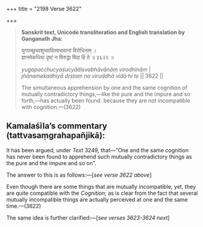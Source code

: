 +++
title = "2198 Verse 3622"

+++
> **Sanskrit text, Unicode transliteration and English translation by Ganganath Jha:** 
>
> युगपच्छुच्यशुच्यादिस्वभावानां विरोधिनाम् ।  
> ज्ञानमेकधिया दृष्टं न विरुद्धा विदा हि ते ॥ ३६२२ ॥ 
>
> *yugapacchucyaśucyādisvabhāvānāṃ virodhinām* \|  
> *jñānamekadhiyā dṛṣṭaṃ na viruddhā vidā hi te* \|\| 3622 \|\| 
>
> The simultaneous apprehension by one and the same cognition of mutually contradictory things,—like the pure and the impure and so forth,—has actually been found. because they are not incompatible with cognition.—(3622)



## Kamalaśīla’s commentary (tattvasaṃgrahapañjikā):

It has been argued, under *Text* 3249, that—“One and the same cognition has never been found to apprehend such mutually contradictory things as the pure and the impure and so on”.

The answer to this is as follows:—[*see verse 3622* *above*]

Even though there are some things that are mutually incompatible, yet, they are quite compatible with the *Cognition*; as is clear from the fact that several mutually incompatible things are actually perceived at one and the same time.—(3622)

The same idea is further clarified:—[*see verses 3623-3624 next*]


